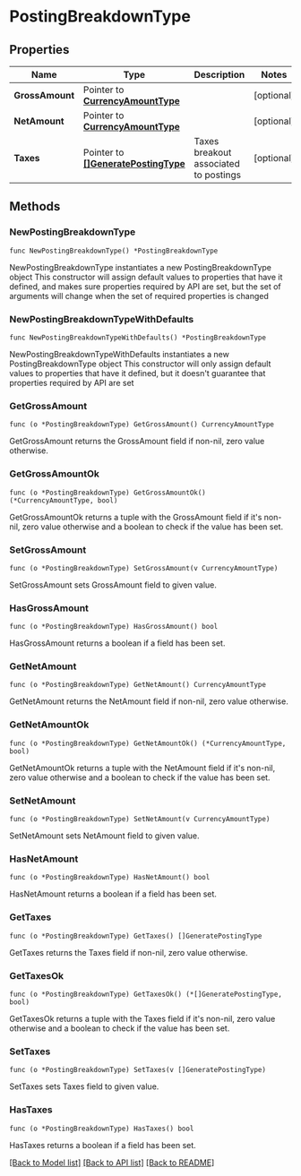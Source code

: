 # PostingBreakdownType

## Properties

Name | Type | Description | Notes
------------ | ------------- | ------------- | -------------
**GrossAmount** | Pointer to [**CurrencyAmountType**](CurrencyAmountType.md) |  | [optional] 
**NetAmount** | Pointer to [**CurrencyAmountType**](CurrencyAmountType.md) |  | [optional] 
**Taxes** | Pointer to [**[]GeneratePostingType**](GeneratePostingType.md) | Taxes breakout associated to postings | [optional] 

## Methods

### NewPostingBreakdownType

`func NewPostingBreakdownType() *PostingBreakdownType`

NewPostingBreakdownType instantiates a new PostingBreakdownType object
This constructor will assign default values to properties that have it defined,
and makes sure properties required by API are set, but the set of arguments
will change when the set of required properties is changed

### NewPostingBreakdownTypeWithDefaults

`func NewPostingBreakdownTypeWithDefaults() *PostingBreakdownType`

NewPostingBreakdownTypeWithDefaults instantiates a new PostingBreakdownType object
This constructor will only assign default values to properties that have it defined,
but it doesn't guarantee that properties required by API are set

### GetGrossAmount

`func (o *PostingBreakdownType) GetGrossAmount() CurrencyAmountType`

GetGrossAmount returns the GrossAmount field if non-nil, zero value otherwise.

### GetGrossAmountOk

`func (o *PostingBreakdownType) GetGrossAmountOk() (*CurrencyAmountType, bool)`

GetGrossAmountOk returns a tuple with the GrossAmount field if it's non-nil, zero value otherwise
and a boolean to check if the value has been set.

### SetGrossAmount

`func (o *PostingBreakdownType) SetGrossAmount(v CurrencyAmountType)`

SetGrossAmount sets GrossAmount field to given value.

### HasGrossAmount

`func (o *PostingBreakdownType) HasGrossAmount() bool`

HasGrossAmount returns a boolean if a field has been set.

### GetNetAmount

`func (o *PostingBreakdownType) GetNetAmount() CurrencyAmountType`

GetNetAmount returns the NetAmount field if non-nil, zero value otherwise.

### GetNetAmountOk

`func (o *PostingBreakdownType) GetNetAmountOk() (*CurrencyAmountType, bool)`

GetNetAmountOk returns a tuple with the NetAmount field if it's non-nil, zero value otherwise
and a boolean to check if the value has been set.

### SetNetAmount

`func (o *PostingBreakdownType) SetNetAmount(v CurrencyAmountType)`

SetNetAmount sets NetAmount field to given value.

### HasNetAmount

`func (o *PostingBreakdownType) HasNetAmount() bool`

HasNetAmount returns a boolean if a field has been set.

### GetTaxes

`func (o *PostingBreakdownType) GetTaxes() []GeneratePostingType`

GetTaxes returns the Taxes field if non-nil, zero value otherwise.

### GetTaxesOk

`func (o *PostingBreakdownType) GetTaxesOk() (*[]GeneratePostingType, bool)`

GetTaxesOk returns a tuple with the Taxes field if it's non-nil, zero value otherwise
and a boolean to check if the value has been set.

### SetTaxes

`func (o *PostingBreakdownType) SetTaxes(v []GeneratePostingType)`

SetTaxes sets Taxes field to given value.

### HasTaxes

`func (o *PostingBreakdownType) HasTaxes() bool`

HasTaxes returns a boolean if a field has been set.


[[Back to Model list]](../README.md#documentation-for-models) [[Back to API list]](../README.md#documentation-for-api-endpoints) [[Back to README]](../README.md)


